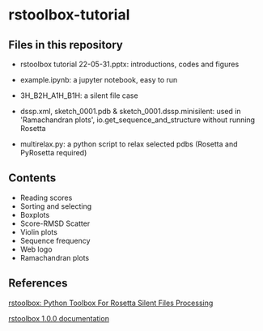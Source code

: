 # rstoolbox-tutorial


## Files in this repository

* rstoolbox tutorial 22-05-31.pptx: introductions, codes and figures

* example.ipynb: a jupyter notebook, easy to run

* 3H_B2H_A1H_B1H: a silent file case

* dssp.xml, sketch_0001.pdb & sketch_0001.dssp.minisilent: used in 'Ramachandran plots', io.get_sequence_and_structure without running Rosetta

* multirelax.py: a python script to relax selected pdbs (Rosetta and PyRosetta required)





## Contents

* Reading scores
* Sorting and selecting
* Boxplots
* Score-RMSD Scatter
* Violin plots
* Sequence frequency
* Web logo
* Ramachandran plots





## References

[rstoolbox: Python Toolbox For Rosetta Silent Files Processing ](https://github.com/LPDI-EPFL/rstoolbox/)

[rstoolbox 1.0.0 documentation](https://lpdi-epfl.github.io/rstoolbox/index.html)
